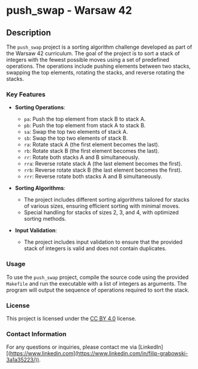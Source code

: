 # push_swap - Warsaw 42

## Description

The `push_swap` project is a sorting algorithm challenge developed as part of the Warsaw 42 curriculum. The goal of the project is to sort a stack of integers with the fewest possible moves using a set of predefined operations. The operations include pushing elements between two stacks, swapping the top elements, rotating the stacks, and reverse rotating the stacks.

### Key Features

- **Sorting Operations**:
  - `pa`: Push the top element from stack B to stack A.
  - `pb`: Push the top element from stack A to stack B.
  - `sa`: Swap the top two elements of stack A.
  - `sb`: Swap the top two elements of stack B.
  - `ra`: Rotate stack A (the first element becomes the last).
  - `rb`: Rotate stack B (the first element becomes the last).
  - `rr`: Rotate both stacks A and B simultaneously.
  - `rra`: Reverse rotate stack A (the last element becomes the first).
  - `rrb`: Reverse rotate stack B (the last element becomes the first).
  - `rrr`: Reverse rotate both stacks A and B simultaneously.

- **Sorting Algorithms**:
  - The project includes different sorting algorithms tailored for stacks of various sizes, ensuring efficient sorting with minimal moves.
  - Special handling for stacks of sizes 2, 3, and 4, with optimized sorting methods.

- **Input Validation**:
  - The project includes input validation to ensure that the provided stack of integers is valid and does not contain duplicates.

### Usage

To use the `push_swap` project, compile the source code using the provided `Makefile` and run the executable with a list of integers as arguments. The program will output the sequence of operations required to sort the stack.

### License

This project is licensed under the [CC BY 4.0](https://creativecommons.org/licenses/by/4.0/) license.

### Contact Information

For any questions or inquiries, please contact me via [LinkedIn][(https://www.linkedin.com](https://www.linkedin.com/in/filip-grabowski-3a1a35223/)).
